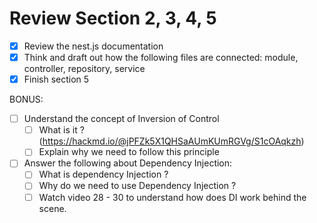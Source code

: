 # Review Section 2, 3, 4, 5

- [x] Review the nest.js documentation
- [x] Think and draft out how the following files are connected: module, controller, repository, service
- [x] Finish section 5

BONUS:

- [ ] Understand the concept of Inversion of Control
  - [ ] What is it ? (https://hackmd.io/@jPFZk5X1QHSaAUmKUmRGVg/S1cOAqkzh)
  - [ ] Explain why we need to follow this principle
- [ ] Answer the following about Dependency Injection:
  - [ ] What is dependency Injection ?
  - [ ] Why do we need to use Dependency Injection ?
  - [ ] Watch video 28 - 30 to understand how does DI work behind the scene.
